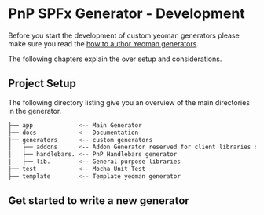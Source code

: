 # PnP SPFx Generator - Development

Before you start the development of custom yeoman generators please make sure you read the [how to author Yeoman generators](http://yeoman.io/authoring/).

The following chapters explain the over setup and considerations.

## Project Setup
The following directory listing give you an overview of the main directories in the generator.

```sh
├── app             <-- Main Generator
├── docs            <-- Documentation
├── generators      <-- custom generators
│   ├── addons      <-- Addon Generator reserved for client libraries only
│   ├── handlebars. <-- PnP Handlebars generator
│   ├── lib.        <-- General purpose libraries
├── test            <-- Mocha Unit Test
├── template        <-- Template yeoman generator
```

## Get started to write a new generator